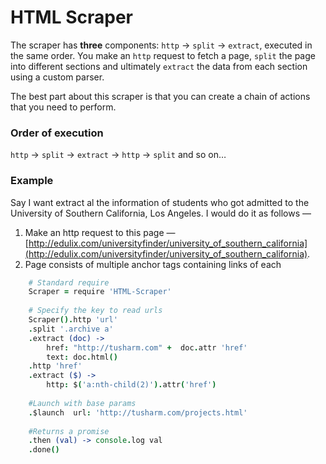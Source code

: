 # HTML Scraper
The scraper has **three** components: `http` → `split` → `extract`, executed in the same order. You make an `http` request to fetch a page, `split` the page into different sections and ultimately `extract` the data from each section using a custom parser.

The best part about this scraper is that you can create a chain of actions that you need to perform.

### Order of execution
`http` → `split` → `extract` → `http` → `split` and so on…

### Example
Say I  want extract al the information of students who got admitted to the University of Southern California, Los Angeles. I would do it as follows —

1. Make an http request to this page —
	[http://edulix.com/universityfinder/university_of_southern_california](http://edulix.com/universityfinder/university_of_southern_california). 
2. Page consists of multiple anchor tags containing links of each


```coffeescript
	# Standard require
    Scraper = require 'HTML-Scraper'
	
    # Specify the key to read urls
    Scraper().http 'url'
    .split '.archive a'
    .extract (doc) ->
        href: "http://tusharm.com" +  doc.attr 'href'
        text: doc.html()
    .http 'href'
    .extract ($) ->
        http: $('a:nth-child(2)').attr('href')
    
    #Launch with base params
    .$launch  url: 'http://tusharm.com/projects.html'
    
    #Returns a promise
    .then (val) -> console.log val
    .done()
```

